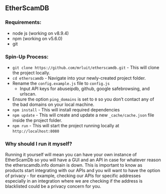 ## EtherScamDB 

### Requirements:

* node js (working on v8.9.4)
* npm (working on v5.6.0)
* git

### Spin-Up Process:

* `git clone https://github.com/mrluit/etherscamdb.git` - This will clone the project locally.
* `cd etherscamdb` - Navigate into your newly-created project folder.
* Rename the `config.example.js` file to `config.js`
   * Input API keys for abuseipdb, github, google safebrowsing, and urlscan.
* Ensure the option `ping_domains` is set to `0` so you don’t contact any of the bad domains on your local machine.
* `npm install` - This will install required dependencies
* `npm update` - This will create and update a new `_cache/cache.json` file inside the project folder.
* `npm run` - This will start the project running locally at `http://localhost:8080`

### Why should I run it myself?

Running it yourself will mean you can have your own instance of EtherScamDb so you will have a GUI and an API in case for 
whatever reason the etherscamdb.info domain is down. This is important to know as products start integrating with our APIs 
and you will want to have the option of privacy - for example, checking our APIs for specific addresses especially in an 
integration where we are checking if the address is blacklisted could be a privacy concern for you.
